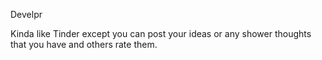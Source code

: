 Develpr

Kinda like Tinder except you can post your ideas or any shower thoughts that you have and others rate them.
